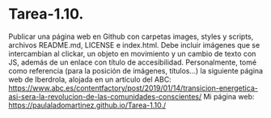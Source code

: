 # Tarea-1.10.
Publicar una página web en Github con carpetas images, styles y scripts, archivos README.md, LICENSE e index.html. Debe incluir imágenes que se intercambian al clickar, un objeto en movimiento y un cambio de texto con JS, además de un enlace con título de accesibilidad.
Personalmente, tomé como referencia (para la posición de imágenes, títulos...) la siguiente página web de Iberdrola, alojada en un artículo del ABC: https://www.abc.es/contentfactory/post/2019/01/14/transicion-energetica-asi-sera-la-revolucion-de-las-comunidades-conscientes/
Mi página web: https://paulaladomartinez.github.io/Tarea-1.10./
